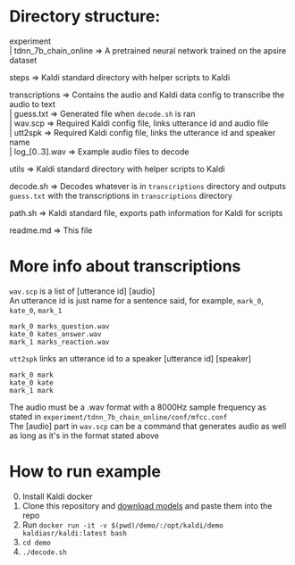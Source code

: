 
# Directory structure:

experiment  
| tdnn_7b_chain_online => A pretrained neural network trained on the apsire dataset

steps => Kaldi standard directory with helper scripts to Kaldi  

transcriptions => Contains the audio and Kaldi data config to transcribe the audio to text  
| guess.txt => Generated file when `decode.sh` is ran  
| wav.scp => Required Kaldi config file, links utterance id and audio file  
| utt2spk => Required Kaldi config file, links the utterance id and speaker name  
| log_[0..3].wav => Example audio files to decode  

utils => Kaldi standard directory with helper scripts to Kaldi  

decode.sh => Decodes whatever is in `transcriptions` directory and outputs `guess.txt` with the transcriptions in `transcriptions` directory  

path.sh => Kaldi standard file, exports path information for Kaldi for scripts  

readme.md => This file

# More info about transcriptions
`wav.scp` is a list of [utterance id] [audio]  
An utterance id is just name for a sentence said, for example, `mark_0`, `kate_0`, `mark_1`
```
mark_0 marks_question.wav
kate_0 kates_answer.wav
mark_1 marks_reaction.wav
```
`utt2spk` links an utterance id to a speaker [utterance id] [speaker]
```
mark_0 mark
kate_0 kate
mark_1 mark
```
The audio must be a .wav format with a 8000Hz sample frequency as stated in `experiment/tdnn_7b_chain_online/conf/mfcc.conf`  
The [audio] part in `wav.scp` can be a command that generates audio as well as long as it's in the format stated above

# How to run example
0. Install Kaldi docker
1. Clone this repository and [download models](https://drive.google.com/open?id=1MdvtLku_w_nG0VT1qTUfPXNGpjnTlfeo) and paste them into the repo
2. Run `docker run -it -v $(pwd)/demo/:/opt/kaldi/demo kaldiasr/kaldi:latest bash`
3. `cd demo`
4. `./decode.sh`
